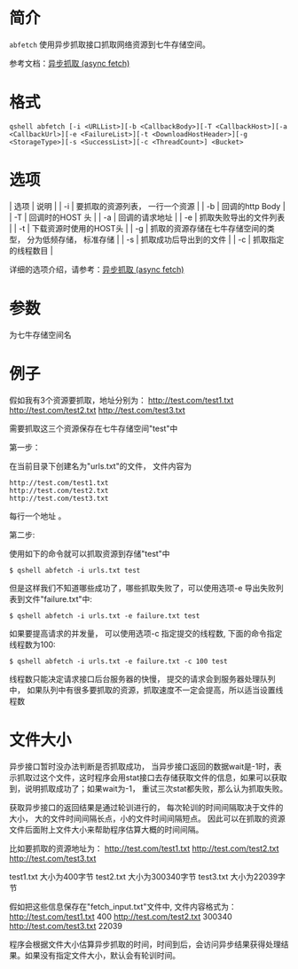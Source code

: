 # 简介

`abfetch` 使用异步抓取接口抓取网络资源到七牛存储空间。

参考文档：[异步抓取 (async fetch)](https://developer.qiniu.com/kodo/api/4097/asynch-fetch)

# 格式

```
qshell abfetch [-i <URLList>][-b <CallbackBody>][-T <CallbackHost>][-a <CallbackUrl>][-e <FailureList>][-t <DownloadHostHeader>][-g <StorageType>][-s <SuccessList>][-c <ThreadCount>] <Bucket>
```

# 选项
| 选项 | 说明                                                         |
| -i   | 要抓取的资源列表， 一行一个资源                              |
| -b   | 回调的http Body                                              |
| -T   | 回调时的HOST 头                                              |
| -a   | 回调的请求地址                                               |
| -e   | 抓取失败导出的文件列表                                       |
| -t   | 下载资源时使用的HOST头                                       |
| -g   | 抓取的资源存储在七牛存储空间的类型， 分为低频存储， 标准存储 |
| -s   | 抓取成功后导出到的文件                                       |
| -c   | 抓取指定的线程数目                                                    |

详细的选项介绍，请参考：[异步抓取 (async fetch)](https://developer.qiniu.com/kodo/api/4097/asynch-fetch)


# 参数
<Bucket> 为七牛存储空间名


# 例子

假如我有3个资源要抓取，地址分别为：
http://test.com/test1.txt
http://test.com/test2.txt
http://test.com/test3.txt

需要抓取这三个资源保存在七牛存储空间"test"中

第一步：

在当前目录下创建名为"urls.txt"的文件， 文件内容为

```
http://test.com/test1.txt
http://test.com/test2.txt
http://test.com/test3.txt
```
每行一个地址 。


第二步:

使用如下的命令就可以抓取资源到存储"test"中
```
$ qshell abfetch -i urls.txt test
```


但是这样我们不知道哪些成功了，哪些抓取失败了，可以使用选项-e 导出失败列表到文件"failure.txt"中:
```
$ qshell abfetch -i urls.txt -e failure.txt test
```


如果要提高请求的并发量， 可以使用选项-c 指定提交的线程数, 下面的命令指定线程数为100:
```
$ qshell abfetch -i urls.txt -e failure.txt -c 100 test
```
线程数只能决定请求接口后台服务器的快慢， 提交的请求会到服务器处理队列中， 如果队列中有很多要抓取的资源，抓取速度不一定会提高，所以适当设置线程数

# 文件大小

异步接口暂时没办法判断是否抓取成功， 当异步接口返回的数据wait是-1时，表示抓取过这个文件，这时程序会用stat接口去存储获取文件的信息，如果可以获取到，说明抓取成功了；如果wait为-1， 重试三次stat都失败，那么认为抓取失败。

获取异步接口的返回结果是通过轮训进行的， 每次轮训的时间间隔取决于文件的大小， 大的文件时间间隔长点，小的文件时间间隔短点。
因此可以在抓取的资源文件后面附上文件大小来帮助程序估算大概的时间间隔。

比如要抓取的资源地址为：
http://test.com/test1.txt
http://test.com/test2.txt
http://test.com/test3.txt

test1.txt 大小为400字节
test2.txt 大小为300340字节
test3.txt 大小为22039字节

假如把这些信息保存在"fetch_input.txt"文件中, 文件内容格式为：
http://test.com/test1.txt    400
http://test.com/test2.txt    300340
http://test.com/test3.txt    22039

程序会根据文件大小估算异步抓取的时间，时间到后，会访问异步结果获得处理结果。如果没有指定文件大小，默认会有轮训时间。

